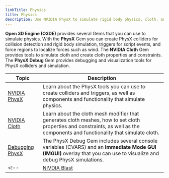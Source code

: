 ```yaml
---
linkTitle: Physics
title: Physics
description: Use NVIDIA PhysX to simulate rigid body physics, cloth, and create triggers in Open 3D Engine (O3DE).
---
```


**Open 3D Engine (O3DE)** provides several Gems that you can use to simulate physics. With the **PhysX** Gem you can create PhysX colliders for collision detection and rigid body simulation, triggers for script events, and force regions to localize forces such as wind. The **NVIDIA Cloth** Gem provides tools to simulate cloth and create cloth properties and constraints. The **PhysX Debug** Gem provides debugging and visualization tools for PhysX colliders and simulation.

| Topic | Description |
| - | - |
| [NVIDIA PhysX](nvidia-physx) | Learn about the PhysX tools you can use to create colliders and triggers, as well as components and functionality that simulate physics. |
| [NVIDIA Cloth](nvidia-cloth) | Learn about the cloth mesh modifier that generates cloth meshes, how to set cloth properties and constraints, as well as the components and functionality that simulate cloth. |
| [Debugging PhysX](debugging) | The PhysX Debug Gem includes several console variables (CVARS) and an **Immediate Mode GUI (IMGUI)** overlay that you can use to visualize and debug PhysX simulations. |
<!--  | [NIVDIA Blast](nvidia-blast) | to provide fast, high-fidelity destruction simulation. | -->
